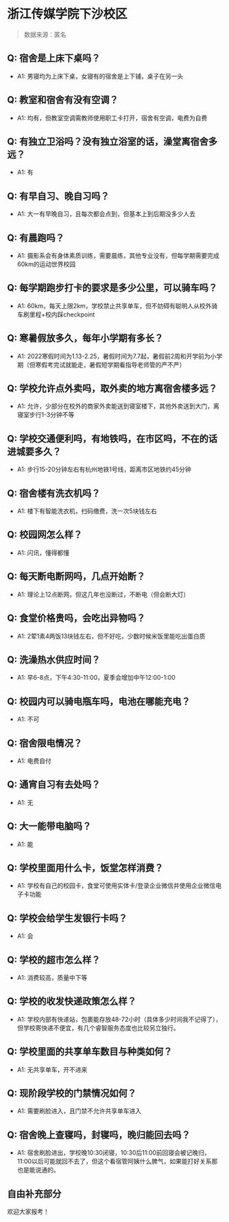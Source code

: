 # 浙江传媒学院下沙校区

> 数据来源：匿名

## Q: 宿舍是上床下桌吗？

- A1: 男寝均为上床下桌，女寝有的宿舍是上下铺，桌子在另一头

## Q: 教室和宿舍有没有空调？

- A1: 均有，但教室空调需教师使用职工卡打开，宿舍有空调，电费为自费

## Q: 有独立卫浴吗？没有独立浴室的话，澡堂离宿舍多远？

- A1: 有

## Q: 有早自习、晚自习吗？

- A1: 大一有早晚自习，且每次都会点到，但基本上到后期没多少人去

## Q: 有晨跑吗？

- A1: 摄影系会有身体素质训练，需要晨练，其他专业没有，但每学期需要完成60km的运动世界校园

## Q: 每学期跑步打卡的要求是多少公里，可以骑车吗？

- A1: 60km，每天上限2km，学校禁止共享单车，但不妨碍有聪明人从校外骑车刷里程+校内踩checkpoint

## Q: 寒暑假放多久，每年小学期有多长？

- A1: 2022寒假时间为1.13-2.25，暑假时间为7.7起，暑假前2周和开学前为小学期（但寒假考完试就能走，暑假短学期看指导老师管的严不严）

## Q: 学校允许点外卖吗，取外卖的地方离宿舍楼多远？

- A1: 允许，少部分在校外的商家外卖能送到寝室楼下，其他外卖送到大门，离寝室步行1-3分钟不等

## Q: 学校交通便利吗，有地铁吗，在市区吗，不在的话进城要多久？

- A1: 步行15-20分钟左右有杭州地铁1号线，距离市区地铁约45分钟

## Q: 宿舍楼有洗衣机吗？

- A1: 楼下有智能洗衣机，扫码缴费，洗一次5块钱左右

## Q: 校园网怎么样？

- A1: 闪讯，懂得都懂

## Q: 每天断电断网吗，几点开始断？

- A1: 理论上12点断网，但这几年也没断过，不断电（但会断大灯）

## Q: 食堂价格贵吗，会吃出异物吗？

- A1: 2荤1素4两饭13块钱左右，但不好吃，少数时候米饭里能吃出蛋白质

## Q: 洗澡热水供应时间？

- A1: 早6-8点，下午4:30-11:00，夏季会增加中午12:00-1:00

## Q: 校园内可以骑电瓶车吗，电池在哪能充电？

- A1: 不可

## Q: 宿舍限电情况？

- A1: 电费自付

## Q: 通宵自习有去处吗？

- A1: 无

## Q: 大一能带电脑吗？

- A1: 能

## Q: 学校里面用什么卡，饭堂怎样消费？

- A1: 学校有自己的校园卡，食堂可使用实体卡/登录企业微信并使用企业微信电子卡功能

## Q: 学校会给学生发银行卡吗？

- A1: 会

## Q: 学校的超市怎么样？

- A1: 消费较高，质量中下等

## Q: 学校的收发快递政策怎么样？

- A1: 学校内部有快递站，包裹能存放48-72小时（具体多少时间我不记得了），但学校寄快递不便宜，有几个睿智服务态度也比较另立独行。

## Q: 学校里面的共享单车数目与种类如何？

- A1: 无共享单车，开不进来

## Q: 现阶段学校的门禁情况如何？

- A1: 需要刷脸进入，且门禁不允许共享单车进入

## Q: 宿舍晚上查寝吗，封寝吗，晚归能回去吗？

- A1: 宿舍刷脸进出，学校晚10:30闭寝，10:30后11:00前回寝会被记晚归，11:00以后可能就回不去了，但这个看宿管阿姨什么脾气，如果能打好关系那也是能说通的。

## 自由补充部分

欢迎大家报考！
